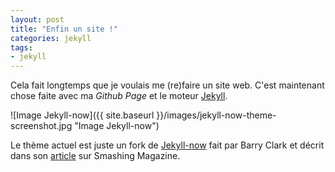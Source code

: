 ```yaml
---
layout: post
title: "Enfin un site !"
categories: jekyll
tags:
- jekyll
---
```


Cela fait longtemps que je voulais me (re)faire un site web. C'est maintenant chose faite avec ma *Github Page* et le moteur [Jekyll](http://jekyllrb.com).

![Image Jekyll-now]({{ site.baseurl }}/images/jekyll-now-theme-screenshot.jpg "Image Jekyll-now")

Le thème actuel est juste un fork de [Jekyll-now](https://github.com/barryclark/jekyll-now) fait par Barry Clark et décrit dans son [article](http://www.smashingmagazine.com/2014/08/01/build-blog-jekyll-github-pages/) sur Smashing Magazine.
